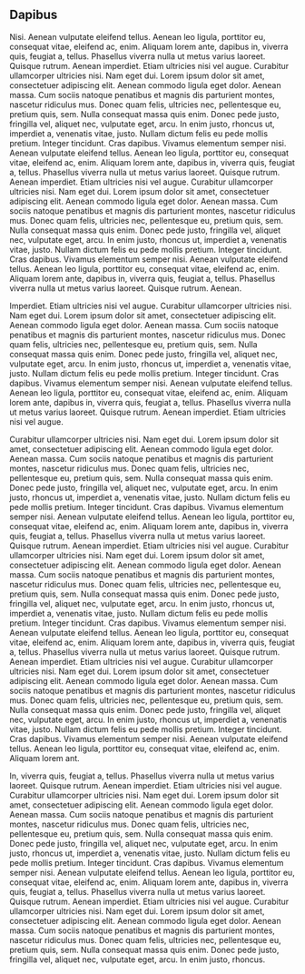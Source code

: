 ## Dapibus

Nisi. Aenean vulputate eleifend tellus. Aenean leo ligula, porttitor eu,
consequat vitae, eleifend ac, enim. Aliquam lorem ante, dapibus in, viverra
quis, feugiat a, tellus. Phasellus viverra nulla ut metus varius laoreet.
Quisque rutrum. Aenean imperdiet. Etiam ultricies nisi vel augue. Curabitur
ullamcorper ultricies nisi. Nam eget dui. Lorem ipsum dolor sit amet,
consectetuer adipiscing elit. Aenean commodo ligula eget dolor. Aenean massa.
Cum sociis natoque penatibus et magnis dis parturient montes, nascetur ridiculus
mus. Donec quam felis, ultricies nec, pellentesque eu, pretium quis, sem. Nulla
consequat massa quis enim. Donec pede justo, fringilla vel, aliquet nec,
vulputate eget, arcu. In enim justo, rhoncus ut, imperdiet a, venenatis vitae,
justo. Nullam dictum felis eu pede mollis pretium. Integer tincidunt. Cras
dapibus. Vivamus elementum semper nisi. Aenean vulputate eleifend tellus. Aenean
leo ligula, porttitor eu, consequat vitae, eleifend ac, enim. Aliquam lorem
ante, dapibus in, viverra quis, feugiat a, tellus. Phasellus viverra nulla ut
metus varius laoreet. Quisque rutrum. Aenean imperdiet. Etiam ultricies nisi vel
augue. Curabitur ullamcorper ultricies nisi. Nam eget dui. Lorem ipsum dolor sit
amet, consectetuer adipiscing elit. Aenean commodo ligula eget dolor. Aenean
massa. Cum sociis natoque penatibus et magnis dis parturient montes, nascetur
ridiculus mus. Donec quam felis, ultricies nec, pellentesque eu, pretium quis,
sem. Nulla consequat massa quis enim. Donec pede justo, fringilla vel, aliquet
nec, vulputate eget, arcu. In enim justo, rhoncus ut, imperdiet a, venenatis
vitae, justo. Nullam dictum felis eu pede mollis pretium. Integer tincidunt.
Cras dapibus. Vivamus elementum semper nisi. Aenean vulputate eleifend tellus.
Aenean leo ligula, porttitor eu, consequat vitae, eleifend ac, enim. Aliquam
lorem ante, dapibus in, viverra quis, feugiat a, tellus. Phasellus viverra nulla
ut metus varius laoreet. Quisque rutrum. Aenean.

Imperdiet. Etiam ultricies nisi vel augue. Curabitur ullamcorper ultricies nisi.
Nam eget dui. Lorem ipsum dolor sit amet, consectetuer adipiscing elit. Aenean
commodo ligula eget dolor. Aenean massa. Cum sociis natoque penatibus et magnis
dis parturient montes, nascetur ridiculus mus. Donec quam felis, ultricies nec,
pellentesque eu, pretium quis, sem. Nulla consequat massa quis enim. Donec pede
justo, fringilla vel, aliquet nec, vulputate eget, arcu. In enim justo, rhoncus
ut, imperdiet a, venenatis vitae, justo. Nullam dictum felis eu pede mollis
pretium. Integer tincidunt. Cras dapibus. Vivamus elementum semper nisi. Aenean
vulputate eleifend tellus. Aenean leo ligula, porttitor eu, consequat vitae,
eleifend ac, enim. Aliquam lorem ante, dapibus in, viverra quis, feugiat a,
tellus. Phasellus viverra nulla ut metus varius laoreet. Quisque rutrum. Aenean
imperdiet. Etiam ultricies nisi vel augue.

Curabitur ullamcorper ultricies nisi. Nam eget dui. Lorem ipsum dolor sit amet,
consectetuer adipiscing elit. Aenean commodo ligula eget dolor. Aenean massa.
Cum sociis natoque penatibus et magnis dis parturient montes, nascetur ridiculus
mus. Donec quam felis, ultricies nec, pellentesque eu, pretium quis, sem. Nulla
consequat massa quis enim. Donec pede justo, fringilla vel, aliquet nec,
vulputate eget, arcu. In enim justo, rhoncus ut, imperdiet a, venenatis vitae,
justo. Nullam dictum felis eu pede mollis pretium. Integer tincidunt. Cras
dapibus. Vivamus elementum semper nisi. Aenean vulputate eleifend tellus. Aenean
leo ligula, porttitor eu, consequat vitae, eleifend ac, enim. Aliquam lorem
ante, dapibus in, viverra quis, feugiat a, tellus. Phasellus viverra nulla ut
metus varius laoreet. Quisque rutrum. Aenean imperdiet. Etiam ultricies nisi vel
augue. Curabitur ullamcorper ultricies nisi. Nam eget dui. Lorem ipsum dolor sit
amet, consectetuer adipiscing elit. Aenean commodo ligula eget dolor. Aenean
massa. Cum sociis natoque penatibus et magnis dis parturient montes, nascetur
ridiculus mus. Donec quam felis, ultricies nec, pellentesque eu, pretium quis,
sem. Nulla consequat massa quis enim. Donec pede justo, fringilla vel, aliquet
nec, vulputate eget, arcu. In enim justo, rhoncus ut, imperdiet a, venenatis
vitae, justo. Nullam dictum felis eu pede mollis pretium. Integer tincidunt.
Cras dapibus. Vivamus elementum semper nisi. Aenean vulputate eleifend tellus.
Aenean leo ligula, porttitor eu, consequat vitae, eleifend ac, enim. Aliquam
lorem ante, dapibus in, viverra quis, feugiat a, tellus. Phasellus viverra nulla
ut metus varius laoreet. Quisque rutrum. Aenean imperdiet. Etiam ultricies nisi
vel augue. Curabitur ullamcorper ultricies nisi. Nam eget dui. Lorem ipsum dolor
sit amet, consectetuer adipiscing elit. Aenean commodo ligula eget dolor. Aenean
massa. Cum sociis natoque penatibus et magnis dis parturient montes, nascetur
ridiculus mus. Donec quam felis, ultricies nec, pellentesque eu, pretium quis,
sem. Nulla consequat massa quis enim. Donec pede justo, fringilla vel, aliquet
nec, vulputate eget, arcu. In enim justo, rhoncus ut, imperdiet a, venenatis
vitae, justo. Nullam dictum felis eu pede mollis pretium. Integer tincidunt.
Cras dapibus. Vivamus elementum semper nisi. Aenean vulputate eleifend tellus.
Aenean leo ligula, porttitor eu, consequat vitae, eleifend ac, enim. Aliquam
lorem ant.

In, viverra quis, feugiat a, tellus. Phasellus viverra nulla ut metus varius
laoreet. Quisque rutrum. Aenean imperdiet. Etiam ultricies nisi vel augue.
Curabitur ullamcorper ultricies nisi. Nam eget dui. Lorem ipsum dolor sit amet,
consectetuer adipiscing elit. Aenean commodo ligula eget dolor. Aenean massa.
Cum sociis natoque penatibus et magnis dis parturient montes, nascetur ridiculus
mus. Donec quam felis, ultricies nec, pellentesque eu, pretium quis, sem. Nulla
consequat massa quis enim. Donec pede justo, fringilla vel, aliquet nec,
vulputate eget, arcu. In enim justo, rhoncus ut, imperdiet a, venenatis vitae,
justo. Nullam dictum felis eu pede mollis pretium. Integer tincidunt. Cras
dapibus. Vivamus elementum semper nisi. Aenean vulputate eleifend tellus. Aenean
leo ligula, porttitor eu, consequat vitae, eleifend ac, enim. Aliquam lorem
ante, dapibus in, viverra quis, feugiat a, tellus. Phasellus viverra nulla ut
metus varius laoreet. Quisque rutrum. Aenean imperdiet. Etiam ultricies nisi vel
augue. Curabitur ullamcorper ultricies nisi. Nam eget dui. Lorem ipsum dolor sit
amet, consectetuer adipiscing elit. Aenean commodo ligula eget dolor. Aenean
massa. Cum sociis natoque penatibus et magnis dis parturient montes, nascetur
ridiculus mus. Donec quam felis, ultricies nec, pellentesque eu, pretium quis,
sem. Nulla consequat massa quis enim. Donec pede justo, fringilla vel, aliquet
nec, vulputate eget, arcu. In enim justo, rhoncus.
